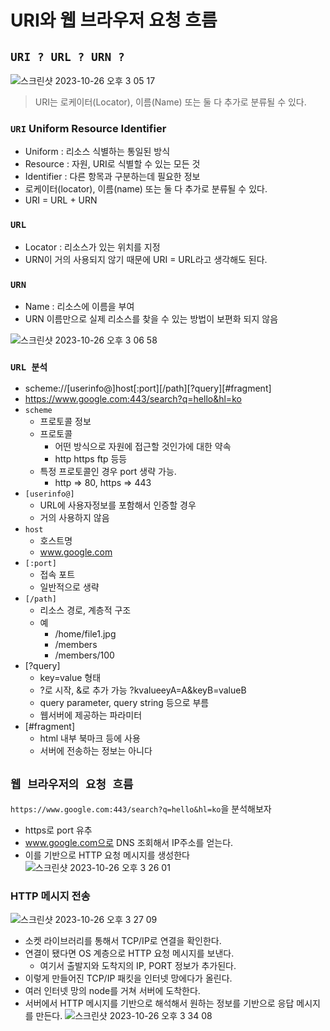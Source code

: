 # URI와 웹 브라우저 요청 흐름

## `URI ? URL ? URN ?`

![스크린샷 2023-10-26 오후 3 05 17](https://user-images.githubusercontent.com/78193416/278303506-2c115b08-f056-4481-ac80-fc36ff32b72d.png)

> URI는 로케이터(Locator), 이름(Name) 또는 둘 다 추가로 분류될 수 있다.

### `URI` Uniform Resource Identifier

- Uniform : 리소스 식별하는 통일된 방식
- Resource : 자원, URI로 식별할 수 있는 모든 것
- Identifier : 다른 항목과 구분하는데 필요한 정보
- 로케이터(locator), 이름(name) 또는 둘 다 추가로 분류될 수 있다.
- URI = URL + URN

### `URL`

- Locator : 리소스가 있는 위치를 지정
- URN이 거의 사용되지 않기 때문에 URI = URL라고 생각해도 된다.

### `URN`

- Name : 리소스에 이름을 부여
- URN 이름만으로 실제 리소스를 찾을 수 있는 방법이 보편화 되지 않음

![스크린샷 2023-10-26 오후 3 06 58](https://user-images.githubusercontent.com/78193416/278303596-db5c1315-407d-4f9e-840a-4b4a49bb92be.png)

### `URL 분석`

- scheme://[userinfo@]host[:port][/path][?query][#fragment]
- https://www.google.com:443/search?q=hello&hl=ko
- `scheme`
  - 프로토콜 정보
  - 프로토콜
    - 어떤 방식으로 자원에 접근할 것인가에 대한 약속
    - http https ftp 등등
  - 특정 프로토콜인 경우 port 생략 가능.
    - http ⇒ 80, https ⇒ 443
- `[userinfo@]`
  - URL에 사용자정보를 포함해서 인증할 경우
  - 거의 사용하지 않음
- `host`
  - 호스트명
  - www.google.com
- `[:port]`
  - 접속 포트
  - 일반적으로 생략
- `[/path]`
  - 리소스 경로, 계층적 구조
  - 예
    - /home/file1.jpg
    - /members
    - /members/100
- [?query]
  - key=value 형태
  - ?로 시작, &로 추가 가능 ?kvalueeyA=A&keyB=valueB
  - query parameter, query string 등으로 부름
  - 웹서버에 제공하는 파라미터
- [#fragment]
  - html 내부 북마크 등에 사용
  - 서버에 전송하는 정보는 아니다

## `웹 브라우저의 요청 흐름`

`https://www.google.com:443/search?q=hello&hl=ko`을 분석해보자

- https로 port 유추
- www.google.com으로 DNS 조회해서 IP주소를 얻는다.
- 이를 기반으로 HTTP 요청 메시지를 생성한다
  ![스크린샷 2023-10-26 오후 3 26 01](https://user-images.githubusercontent.com/78193416/278303692-cf76f846-4636-4757-8345-08e85a99fa33.png)

### HTTP 메시지 전송

![스크린샷 2023-10-26 오후 3 27 09](https://user-images.githubusercontent.com/78193416/278303751-3bd3e7df-63b4-496d-af8d-70ac35a45759.png)

- 소켓 라이브러리를 통해서 TCP/IP로 연결을 확인한다.
- 연결이 됐다면 OS 계층으로 HTTP 요청 메시지를 보낸다.
  - 여기서 출발지와 도착지의 IP, PORT 정보가 추가된다.
- 이렇게 만들어진 TCP/IP 패킷을 인터넷 망에다가 올린다.
- 여러 인터넷 망의 node를 거쳐 서버에 도착한다.
- 서버에서 HTTP 메시지를 기반으로 해석해서 원하는 정보를 기반으로 응답 메시지를 만든다.
  ![스크린샷 2023-10-26 오후 3 34 08](https://user-images.githubusercontent.com/78193416/278303822-bf19563e-9dd0-446e-980a-e17c7e2dfec7.png)
